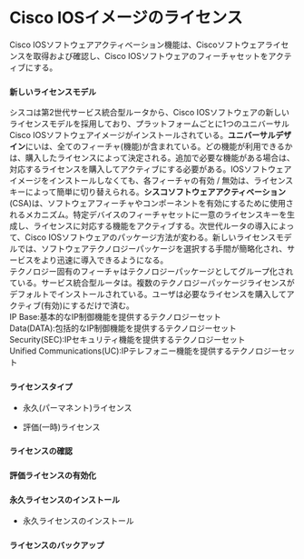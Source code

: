 # Cisco IOSイメージのライセンス
Cisco IOSソフトウェアアクティベーション機能は、Ciscoソフトウェアライセンスを取得および確認し、Cisco IOSソフトウェアのフィーチャセットをアクティブにする。

### `新しいライセンスモデル`
シスコは第2世代サービス統合型ルータから、Cisco IOSソフトウェアの新しいライセンスモデルを採用しており、プラットフォームごとに1つのユニバーサルCisco IOSソフトウェアイメージがインストールされている。**ユニバーサルデザイン**にいは、全てのフィーチャ(機能)が含まれている。どの機能が利用できるかは、購入したライセンスによって決定される。追加で必要な機能がある場合は、対応するライセンスを購入してアクティブにする必要がある。IOSソフトウェアイメージをインストールしなくても、各フィーチャの有効 / 無効は、ライセンスキーによって簡単に切り替えられる。**シスコソフトウェアアクティベーション**(CSA)は、ソフトウェアフィーチャやコンポーネントを有効にするために使用されるメカニズム。特定デバイスのフィーチャセットに一意のライセンスキーを生成し、ライセンスに対応する機能をアクティブする。次世代ルータの導入によって、Cisco IOSソフトウェアのパッケージ方法が変わる。新しいライセンスモデルでは、ソフトウェアテクノロジーパッケージを選択する手間が簡略化され、サービスをより迅速に導入できるようになる。  
テクノロジー固有のフィーチャはテクノロジーパッケージとしてグループ化されている。サービス統合型ルータは。複数のテクノロジーパッケージライセンスがデフォルトでインストールされている。ユーザは必要なライセンスを購入してアクティブ(有効)にするだけで済む。  
IP Base:基本的なIP制御機能を提供するテクノロジーセット  
Data(DATA):包括的なIP制御機能を提供するテクノロジーセット  
Security(SEC):IPセキュリティ機能を提供するテクノロジーセット  
Unified Communications(UC):IPテレフォニー機能を提供するテクノロジーセット

### `ライセンスタイプ`

- 永久(パーマネント)ライセンス

- 評価(一時)ライセンス

### `ライセンスの確認`

### `評価ライセンスの有効化`

### `永久ライセンスのインストール`

- 永久ライセンスのインストール

### `ライセンスのバックアップ`
